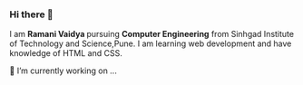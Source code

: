 ### Hi there 👋
I am <b> Ramani Vaidya </b> pursuing <b> Computer Engineering</b> from Sinhgad Institute of Technology and Science,Pune.
I am learning web development and have knowledge of HTML and CSS.
 
 🔭 I’m currently working on ...
 
<!--
**RamaniVaidya/RamaniVaidya** is a ✨ _special_ ✨ repository because its `README.md` (this file) appears on your GitHub profile.

Here are some ideas to get you started:

- 🔭 I’m currently working on ...
- 🌱 I’m currently learning ...
- 👯 I’m looking to collaborate on ...
- 🤔 I’m looking for help with ...
- 💬 Ask me about ...
- 📫 How to reach me: ...
- 😄 Pronouns: ...
- ⚡ Fun fact: ...
-->
